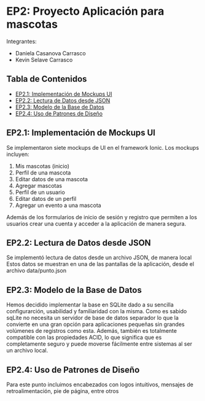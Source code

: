 # EP2: Proyecto Aplicación para mascotas
Integrantes:
- Daniela Casanova Carrasco
- Kevin Selave Carrasco
## Tabla de Contenidos

- [EP2.1: Implementación de Mockups UI](#ep21-implementación-de-mockups-ui)
- [EP2.2: Lectura de Datos desde JSON](#ep22-lectura-de-datos-desde-json)
- [EP2.3: Modelo de la Base de Datos](#ep23-modelo-de-la-base-de-datos)
- [EP2.4: Uso de Patrones de Diseño](#ep24-uso-de-patrones-de-diseño)

## EP2.1: Implementación de Mockups UI

Se implementaron siete mockups de UI en el framework Ionic. Los mockups incluyen:

1. Mis mascotas (inicio)
2. Perfil de una mascota
3. Editar datos de una mascota
4. Agregar mascotas
5. Perfil de un usuario
6. Editar datos de un perfil
7. Agregar un evento a una mascota

Además de los formularios de inicio de sesión y registro que permiten a los usuarios crear una cuenta y acceder a la aplicación de manera segura.

## EP2.2: Lectura de Datos desde JSON

Se implementó lectura de datos desde un archivo JSON, de manera local Estos datos se muestran en una de las pantallas de la aplicación, desde el archivo data/punto.json


## EP2.3: Modelo de la Base de Datos
Hemos decidido implementar la base en SQLite dado a su sencilla configurarción, usabilidad y familiaridad con la misma. 
Como es sabido sqLite no necesita un servidor de base de datos separador lo que la convierte en una gran opción para aplicaciones pequeñas sin grandes volúmenes de registros como esta. 
Además, también es totalmente compatible con las propiedades ACID, lo que significa que es completamente seguro y puede moverse fácilmente entre sistemas al ser un archivo local.

## EP2.4: Uso de Patrones de Diseño
Para este punto incluimos encabezados con logos intuitivos, mensajes de retroalimentación, pie de página, entre otros
